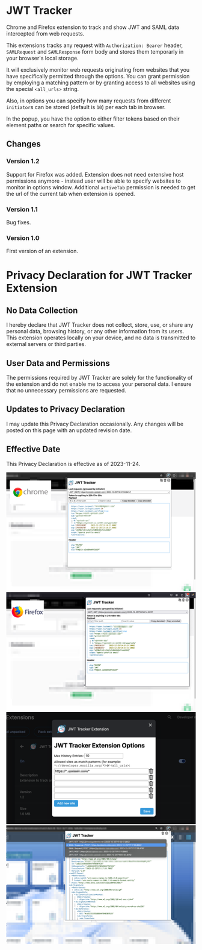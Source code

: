 # JWT Tracker
Chrome and Firefox extension to track and show JWT and SAML data intercepted from web requests.

This extensions tracks any request with `Authorization: Bearer` header, `SAMLRequest` and `SAMLResponse` form body and stores them temporarly in your browser's local storage. 

It will exclusively monitor web requests originating from websites that you have specifically permitted through the options. You can grant permission by employing a matching pattern or by granting access to all websites using the special `<all_urls>` string.

Also, in options you can specify how many requests from different `initiator`s can be stored (default is `10`) per each tab in browser. 

In the popup, you have the option to either filter tokens based on their element paths or search for specific values.

## Changes

### Version 1.2
Support for Firefox was added. Extension does not need extensive host permissions anymore - instead user will be able to specify websites to monitor in options window. Additional `activeTab` permission is needed to get the url of the current tab when extension is opened. 

### Version 1.1
Bug fixes.

### Version 1.0
First version of an extension.

# Privacy Declaration for JWT Tracker Extension

## No Data Collection
I hereby declare that JWT Tracker does not collect, store, use, or share any personal data, browsing history, or any other information from its users. This extension operates locally on your device, and no data is transmitted to external servers or third parties.

## User Data and Permissions
The permissions required by JWT Tracker are solely for the functionality of the extension and do not enable me to access your personal data. I ensure that no unnecessary permissions are requested.

## Updates to Privacy Declaration
I may update this Privacy Declaration occasionally. Any changes will be posted on this page with an updated revision date.

## Effective Date
This Privacy Declaration is effective as of 2023-11-24.

![JWT Tracker Extension main popup screenshot in Chrome](screenshot-chrome.png)
![JWT Tracker Extension main popup screenshot in Firefox](screenshot-firefox.png)
![JWT Tracker Extension options window screenshot](screenshot-options.png)
![JWT Tracker Extension dropdown with SAML info screenshot](screenshot-saml.png)

